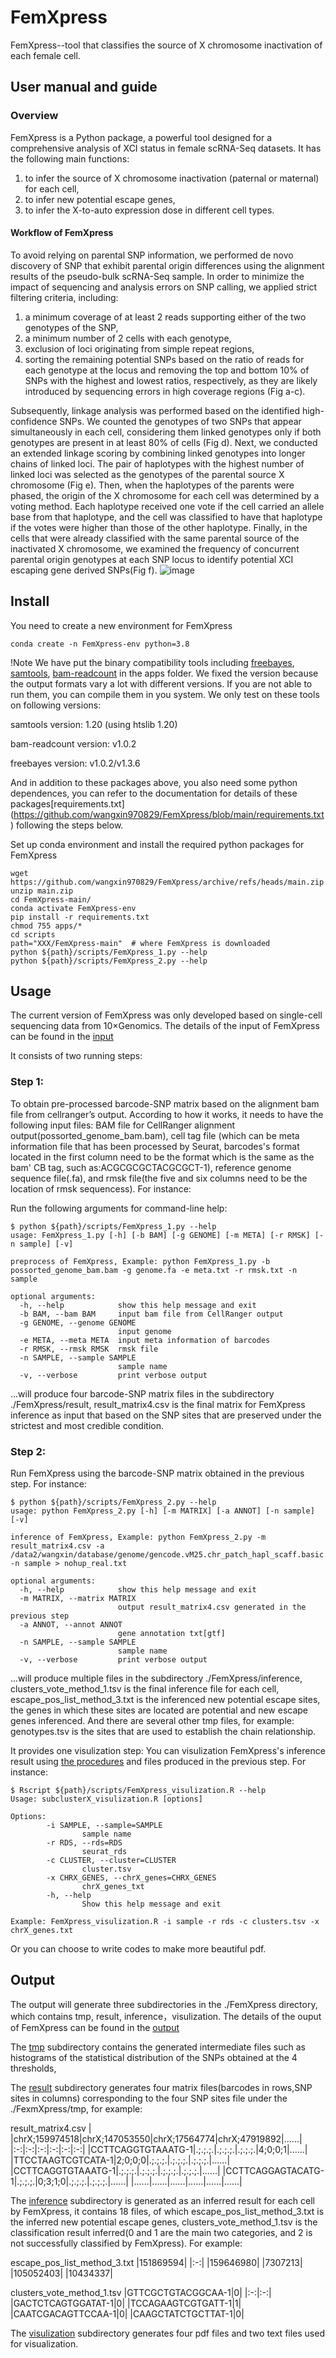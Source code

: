 # FemXpress
FemXpress--tool that classifies the source of X chromosome inactivation of each female cell.

## User manual and guide
### Overview
FemXpress is a Python package, a powerful tool designed for a comprehensive analysis of XCI status in female scRNA-Seq datasets. It has the following main functions: 
1) to infer the source of X chromosome inactivation (paternal or maternal) for each cell,
2) to infer new potential escape genes,
3) to infer the X-to-auto expression dose in different cell types.

#### Workflow of FemXpress
To avoid relying on parental SNP information, we performed de novo discovery of SNP that exhibit parental origin differences using the alignment results of the pseudo-bulk scRNA-Seq sample. In order to minimize the impact of sequencing and analysis errors on SNP calling, we applied strict filtering criteria, including: 
1) a minimum coverage of at least 2 reads supporting either of the two genotypes of the SNP,
2) a minimum number of 2 cells with each genotype,
3) exclusion of loci originating from simple repeat regions,
4) sorting the remaining potential SNPs based on the ratio of reads for each genotype at the locus and removing the top and bottom 10% of SNPs with the highest and lowest ratios, respectively, as they are likely introduced by sequencing errors in high coverage regions (Fig a-c).

Subsequently, linkage analysis was performed based on the identified high-confidence SNPs. We counted the genotypes of two SNPs that appear simultaneously in each cell, considering them linked genotypes only if both genotypes are present in at least 80% of cells (Fig d). Next, we conducted an extended linkage scoring by combining linked genotypes into longer chains of linked loci. The pair of haplotypes with the highest number of linked loci was selected as the genotypes of the parental source X chromosome (Fig e). Then, when the haplotypes of the parents were phased, the origin of the X chromosome for each cell was determined by a voting method. Each haplotype received one vote if the cell carried an allele base from that haplotype, and the cell was classified to have that haplotype if the votes were higher than those of the other haplotype. Finally, in the cells that were already classified with the same parental source of the inactivated X chromosome, we examined the frequency of concurrent parental origin genotypes at each SNP locus to identify potential XCI escaping gene derived SNPs(Fig f).
![image](https://github.com/wangxin970829/FemXpress/blob/main/images/fig1.jpg)


## Install
You need to create a new environment for FemXpress
```
conda create -n FemXpress-env python=3.8
```
!Note We have put the binary compatibility tools including [freebayes](https://github.com/freebayes/freebayes), [samtools](https://github.com/samtools/samtools), [bam-readcount](https://github.com/genome/bam-readcount) in the apps folder. We fixed the version because the output formats vary a lot with different versions. If you are not able to run them, you can compile them in you system. We only test on these tools on following versions:

samtools version: 1.20 (using htslib 1.20)

bam-readcount version: v1.0.2

freebayes version: v1.0.2/v1.3.6


And in addition to these packages above, you also need some python dependences, you can refer to the documentation for details of these packages[requirements.txt] (https://github.com/wangxin970829/FemXpress/blob/main/requirements.txt) following the steps below.

Set up conda environment and install the required python packages for FemXpress
```
wget https://github.com/wangxin970829/FemXpress/archive/refs/heads/main.zip
unzip main.zip
cd FemXpress-main/
conda activate FemXpress-env
pip install -r requirements.txt
chmod 755 apps/*
cd scripts
path="XXX/FemXpress-main"  # where FemXpress is downloaded
python ${path}/scripts/FemXpress_1.py --help
python ${path}/scripts/FemXpress_2.py --help
```


## Usage
The current version of FemXpress was only developed based on single-cell sequencing data from 10×Genomics. The details of the input of FemXpress can be found in the [input](https://github.com/wangxin970829/FemXpress/tree/main/test/input)

It consists of two running steps:
### Step 1: 
To obtain pre-processed barcode-SNP matrix based on the alignment bam file from cellranger’s output.
According to how it works, it needs to have the following input files: BAM file for CellRanger alignment output(possorted_genome_bam.bam), cell tag file (which can be meta information file that has been processed by Seurat, barcodes's format located in the first column need to be the format which is the same as the bam' CB tag, such as:ACGCGCGCTACGCGCT-1), reference genome sequence file(.fa), and rmsk file(the five and six columns need to be the location of rmsk sequencess). For instance:

Run the following arguments for command-line help:
```
$ python ${path}/scripts/FemXpress_1.py --help
usage: FemXpress_1.py [-h] [-b BAM] [-g GENOME] [-m META] [-r RMSK] [-n sample] [-v]

preprocess of FemXpress, Example: python FemXpress_1.py -b possorted_genome_bam.bam -g genome.fa -e meta.txt -r rmsk.txt -n sample

optional arguments:
  -h, --help            show this help message and exit
  -b BAM, --bam BAM     input bam file from CellRanger output
  -g GENOME, --genome GENOME
                        input genome
  -e META, --meta META  input meta information of barcodes
  -r RMSK, --rmsk RMSK  rmsk file
  -n SAMPLE, --sample SAMPLE
                        sample name
  -v, --verbose         print verbose output
```

...will produce four barcode-SNP matrix files in the subdirectory ./FemXpress/result, result_matrix4.csv is the final matrix for FemXpress inference as input that based on the SNP sites that are preserved under the strictest and most credible condition.

### Step 2: 
Run FemXpress using the barcode-SNP matrix obtained in the previous step. For instance:
```
$ python ${path}/scripts/FemXpress_2.py --help
usage: python FemXpress_2.py [-h] [-m MATRIX] [-a ANNOT] [-n sample] [-v]

inference of FemXpress, Example: python FemXpress_2.py -m result_matrix4.csv -a /data2/wangxin/database/genome/gencode.vM25.chr_patch_hapl_scaff.basic.annotation.gtf -n sample > nohup_real.txt

optional arguments:
  -h, --help            show this help message and exit
  -m MATRIX, --matrix MATRIX
                        output result_matrix4.csv generated in the previous step
  -a ANNOT, --annot ANNOT
                        gene annotation txt[gtf]
  -n SAMPLE, --sample SAMPLE
                        sample name
  -v, --verbose         print verbose output
```

...will produce multiple files in the subdirectory ./FemXpress/inference, clusters_vote_method_1.tsv is the final inference file for each cell, escape_pos_list_method_3.txt is the inferenced new potential escape sites, the genes in which these sites are located are potential and new escape genes inferenced. And there are several other tmp files, for example: genotypes.tsv is the sites that are used to establish the chain relationship.
 

It provides one visulization step:
You can visulization FemXpress's inference result using [the procedures](https://github.com/wangxin970829/FemXpress/blob/main/scripts/FemXpress_visulization.R) and files produced in the previous step. For instance:
```
$ Rscript ${path}/scripts/FemXpress_visulization.R --help
Usage: subclusterX_visulization.R [options]

Options:
        -i SAMPLE, --sample=SAMPLE
                sample name
        -r RDS, --rds=RDS
                seurat_rds
        -c CLUSTER, --cluster=CLUSTER
                cluster.tsv
        -x CHRX_GENES, --chrX_genes=CHRX_GENES
                chrX_genes_txt
        -h, --help
                Show this help message and exit

Example: FemXpress_visulization.R -i sample -r rds -c clusters.tsv -x chrX_genes.txt
```
Or you can choose to write codes to make more beautiful pdf.


## Output
The output will generate three subdirectories in the ./FemXpress directory, which contains tmp, result, inference，visulization.  The details of the ouput of FemXpress can be found in the [output](https://github.com/wangxin970829/FemXpress/tree/main/test/output)

The [tmp](https://github.com/wangxin970829/FemXpress/tree/main/test/output/tmp) subdirectory contains the generated intermediate files such as histograms of the statistical distribution of the SNPs obtained at the 4 thresholds,

The [result](https://github.com/wangxin970829/FemXpress/tree/main/test/output/result) subdirectory generates four matrix files(barcodes in rows,SNP sites in columns) corresponding to the four SNP sites file under the ./FexmXpress/tmp, for example:

result_matrix4.csv
|                  |chrX;159974518|chrX;147053550|chrX;17564774|chrX;47919892|......|
|:-:|:-:|:-:|:-:|:-:|:-:|
|CCTTCAGGTGTAAATG-1|.;.;.;.|.;.;.;.|.;.;.;.|4;0;0;1|......|
|TTCCTAAGTCGTCATA-1|2;0;0;0|.;.;.;.|.;.;.;.|.;.;.;.|......|
|CCTTCAGGTGTAAATG-1|.;.;.;.|.;.;.;.|.;.;.;.|.;.;.;.|......|
|CCTTCAGGAGTACATG-1|.;.;.;.|0;3;1;0|.;.;.;.|.;.;.;.|......|
|......|......|......|......|......|......|

The [inference](https://github.com/wangxin970829/FemXpress/tree/main/test/output/inference) subdirectory is generated as an inferred result for each cell by FemXpress, it contains 18 files, of which escape_pos_list_method_3.txt is the inferred new potential escape genes, clusters_vote_method_1.tsv is the classification result inferred(0 and 1 are the main two categories, and 2 is not successfully classified by FemXpress). For example:

escape_pos_list_method_3.txt
|151869594|
|:-:|
|159646980|
|7307213|
|105052403|
|10434337|

clusters_vote_method_1.tsv
|GTTCGCTGTACGGCAA-1|0|
|:-:|:-:|
|GACTCTCAGTGGATAT-1|0|
|TCCAGAAGTCGTGATT-1|1|
|CAATCGACAGTTCCAA-1|0|
|CAAGCTATCTGCTTAT-1|0|

The [visulization](https://github.com/wangxin970829/FemXpress/tree/main/test/output/visulization) subdirectory generates four pdf files and two text files used for visualization.




